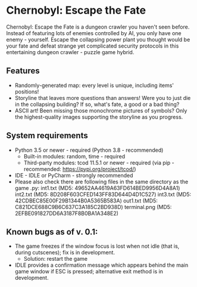 # Chernobyl: Escape the Fate
Chernobyl: Escape the Fate is a dungeon crawler you haven't seen before. Instead of featuring lots of enemies controlled by AI, you only have one enemy - yourself. Escape the collapsing power plant you thought would be your fate and defeat strange yet complicated security protocols in this entertaining dungeon crawler - puzzle game hybrid.

## Features
* Randomly-generated map: every level is unique, including items' positions!	
* Storyline that leaves more questions than answers! Were you to just die in the collapsing building? If so, what's fate, a good or a bad thing?	
* ASCII art! Been missing those monochrome pictures of symbols? Only the highest-quality images supporting the storyline as you progress.
	
## System requirements
* Python 3.5 or newer - required (Python 3.8 - recommended)
	* Built-in modules: random, time - required
	* Third-party modules: tcod 11.5.1 or newer - required (via pip - recommended: https://pypi.org/project/tcod/)
* IDE - IDLE or PyCharm - strongly recommended
* Please also check there are following files in the same directory as the game .py:
int1.txt (MD5: 49652AA4619A63FD614BED9956D4A8A1)
int2.txt (MD5: 8D208F603CFED143FF83D644D4D1C527)
int3.txt (MD5: 42CDBEC85E00F29B1344B0A5365B583A)
out1.txt (MD5: C821DCE688C9B6C637C3A185C2BD938D)
terminal.png (MD5: 2EFBE091827DD6A3187F8B0BA1A348E2)

## Known bugs as of v. 0.1:
* The game freezes if the window focus is lost when not idle (that is, during cutscenes); fix is in development.
	* Solution: restart the game
* IDLE provides a confirmation message which appears behind the main game window if ESC is pressed; alternative exit method is in development.